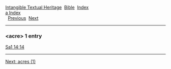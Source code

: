 [Intangible Textual Heritage](../../index)  [Bible](../index) 
[Index](index)   
[a Index](_a_)  
  [Previous](c00167)  [Next](c00169) 

------------------------------------------------------------------------

### &lt;acre&gt; 1 entry

[Sa1 14:14](../kjv/sa1014.htm#014)  

------------------------------------------------------------------------

[Next: acres (1)](c00169)
